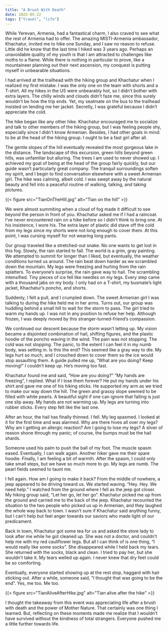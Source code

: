 ```yaml
---
title: "A Brush With Death"
date: 2025-05-22
tags: ["travel", "life"]
---
```


While Yerevan, Armenia, had a fantastical charm, I also craved to see what the rest of Armenia had to offer. The amazing MISTI-Armenia ambassador, Khachatur, invited me to hike one Sunday, and I saw no reason to refuse. Little did he know that the last time I hiked was 3 years ago. Perhaps an unavoidable quality of my youth is that I am attracted to challenges like moths to a flame. While there is nothing in particular to prove, like a mountaineer planning out their next ascension, my conquest is putting myself in unbearable situations.

I had arrived at the trailhead with the hiking group and Khachatur when I realized my first mistake. I was the only one on the team with shorts and a T-shirt. All my hikes in the US were unbearably hot, so I didn’t bother with extra layers. The chilly winds and clouds didn’t faze me, since this surely wouldn’t be how the trip ends. Yet, my seatmate on the bus to the trailhead insisted on lending me her jacket. Secretly, I was grateful because I didn’t appreciate the cold.

The hike began like any other hike. Khachatur encouraged me to socialize and talk to other members of the hiking group, but I was feeling people shy, especially since I didn’t know Armenian. Besides, I had other goals in mind: to be at the head of the hiking group. I ought to be a fast girl after all. 

The gentle slopes of the hill eventually revealed the most gorgeous lake in the distance. The landscape of this excursion, green hills beyond green hills, was unfamiliar but alluring. The trees I am used to never showed up. I achieved my goal of being at the head of the group fairly quickly, but our guide wasn’t particularly great company. The tranquil surroundings soften my spirit, and I begin to find conversation elsewhere with a sweet Armenian girl. The hike was calming, albeit cold. I was swept away by the natural beauty and fell into a peaceful routine of walking, talking, and taking pictures.

{{< figure src="TianOnTheHill.jpg" alt="Tian on the hill" >}}

We were almost summiting when a cloud of fog made it difficult to see beyond the person in front of you. Khachatur asked me if I had a raincoat. I’ve never encountered rain on a hike before so I didn’t think to bring one. At his insistence, I wore his. The extra layer of plastic did stave off the cold from my legs since my shorts were not long enough to cover them. At this point, I was cursing myself for not wearing long pants. 

Our group traveled like a stretched-out snake. No one wants to get lost in this fog. Slowly, the rain started to fall. The world is a grim, gray painting. We attempted to summit for longer than I liked, but eventually, the weather conditions turned us around. The rain beat down harder as we scrambled down the mountain. My legs were freezing and hurting from the rain splatters. To everyone’s surprise, the rain gave way to hail. The scrambling intensified. Tiny pieces of ice fell like needles on my legs. Every step came with a thousand jabs on my body. I only had on a T-shirt, my busmate’s light jacket, Khachatur’s poncho, and shorts.

Suddenly, I felt a pull, and I crumpled down. The sweet Armenian girl I was talking to during the hike held me in her arms. Turns out, our group was huddling behind a small hill to wait for the storm to pass. The girl tried to warm my hands up. I was not in any position to refuse her help. Although frozen, I was deeply moved by this stranger-turned-friend’s compassion. 

We continued our descent because the storm wasn’t letting up. My vision became a disjointed combination of hail, shifting figures, and the plastic hoodie of the poncho waving in the wind. The pain was not stopping. The cold was not stopping. The panic, to the extent I can feel it in my numb body, was setting in. Is this the end? This seemed like a gray way to die. My legs hurt so much, and I crouched down to cover them so the ice would stop assaulting them. A guide pulled me up, “What are you doing? Keep moving!” I couldn’t keep up. He’s moving too fast. 

Khachatur found me and said, “How are you doing?” “My hands are freezing”, I replied.  What if I lose them forever? He put my hands under his shirt and gave me one of his hiking sticks. He supported my arm as we tried to make our way down the hill. The green and grassy slope seemed to be filled with white pearls. A beautiful sight if one can ignore that falling is just one slip away. My hands are not warming up. My legs are turning into rubber sticks. Every step felt like the last one. 

After an hour, the hail has finally thinned. I fell. My leg spasmed. I looked at it for the first time and was alarmed. Why are there hives all over my legs? Why am I getting an allergic reaction? Am I going to lose my legs? A sliver of reason shone through my panic; of course, the bumps must be the hail shards. 

Someone used his palm to push the ball of my foot. The muscle spasm eased. Eventually, I can walk again. Another hiker gave me their spare hoodie. Finally, I am feeling a bit of warmth. After the spasm, I could only take small steps, but we have so much more to go. My legs are numb. The pearl fields seemed to taunt me. 

I fell again. How am I going to make it back? From the middle of nowhere, a jeep appeared to be driving toward us. We started waving. “Hey. Hey. We need help.” I watched from the ground where I fell as the jeep got closer. My hiking group said, “Let her go, let her go”. Khachatur picked me up from the ground and carried me to the back of the jeep. Khachatur recounted the situation to the two people who picked us up in Armenian, and they laughed the whole way back to town. I wasn’t sure if Khachatur said anything funny, but I can’t help but feel anger towards our saviors who made light of our predicament. 

Back in town, Khachatur got some tea for us and asked the store lady to look after me while he got cleaned up.  She was not a doctor, and couldn’t help me with my red cauliflower legs. But all I can think of is one thing, “I would really like some socks”. She disappeared while I held back my tears. She returned with the socks, black and clean. I tried to pay her, but she wouldn’t take it. My tears welled up again. I never knew that dry feet could be so comforting. 

Eventually, everyone started showing up at the rest stop, haggard with hair sticking out. After a while, someone said, “I thought that was going to be the end”. Yes, me too. Me too. 

{{< figure src="TianAliveAfterHike.jpg" alt="Tian alive after the hike" >}}

I thought the takeaway from this event was appreciating life after a brush with death and the power of Mother Nature. That certainly was one thing I learned. But, reflecting on these moments made me realize that I wouldn’t have survived without the kindness of total strangers. Everyone pushed me a little further towards life.


